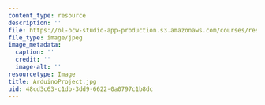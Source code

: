 ```yaml
---
content_type: resource
description: ''
file: https://ol-ocw-studio-app-production.s3.amazonaws.com/courses/res-3-002-collaborative-design-and-creative-expression-with-arduino-microcontrollers-january-iap-2017/48cd3c63c1db3dd966220a0797c1b8dc_ArduinoProject.jpg
file_type: image/jpeg
image_metadata:
  caption: ''
  credit: ''
  image-alt: ''
resourcetype: Image
title: ArduinoProject.jpg
uid: 48cd3c63-c1db-3dd9-6622-0a0797c1b8dc
---
```

